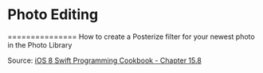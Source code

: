 # Photo Editing
===============
How to create a Posterize filter for your newest photo in the Photo Library


Source: [iOS 8 Swift Programming Cookbook - Chapter 15.8](http://goo.gl/pvRtI8)
